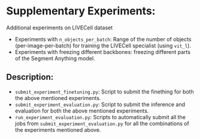 # Supplementary Experiments:

Additional experiments on LIVECell dataset
- Experiments with `n_objects_per_batch`: Range of the number of objects (per-image-per-batch)
for training the LIVECell specialist (using `vit_l`).
- Experiments with freezing different backbones: freezing different parts of the Segment Anything model.

## Description:

- `submit_experiment_finetuning.py`: Script to submit the finething for both the above mentioned experiments.
- `submit_experiment_evaluation.py`: Script to submit the inference and evaluation for both the above mentioned experiments.
- `run_experiment_evaluation.py`: Scripts to automatically submit all the jobs from `submit_experiment_evaluation.py` for all the combinations of the experiments mentioned above.
